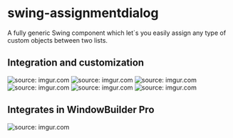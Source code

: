 # swing-assignmentdialog
A fully generic Swing component which let`s you easily assign any type of custom objects between two lists.

## Integration and customization
<img src="http://i.imgur.com/F1hg2rI.png" title="source: imgur.com" />
<img src="http://i.imgur.com/3WQ2Y39.png" title="source: imgur.com" />
<img src="http://i.imgur.com/EL5nRWQ.png" title="source: imgur.com" />
<img src="http://i.imgur.com/AFipVVb.png" title="source: imgur.com" />
<img src="http://i.imgur.com/2l7VbW4.png" title="source: imgur.com" />
<img src="http://i.imgur.com/VTNQ7gD.png" title="source: imgur.com" />

## Integrates in WindowBuilder Pro
<img src="http://i.imgur.com/Ayu7bKC.png" title="source: imgur.com" />
